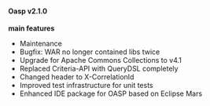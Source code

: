 #### Oasp v2.1.0

**main features**
- Maintenance
- Bugfix: WAR no longer contained libs twice
- Upgrade for Apache Commons Collections to v4.1
- Replaced Criteria-API with QueryDSL completely
- Changed header to X-CorrelationId
- Improved test infrastructure for unit tests
- Enhanced IDE package for OASP based on Eclipse Mars